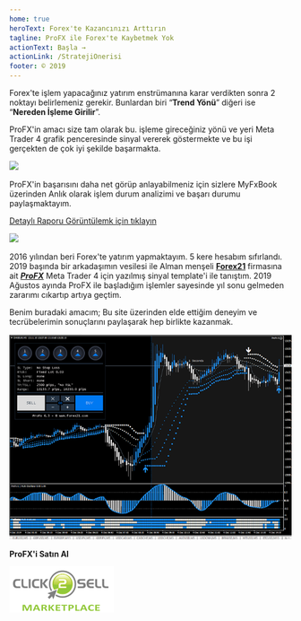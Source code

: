 ```yaml
---
home: true
heroText: Forex'te Kazancınızı Arttırın
tagline: ProFX ile Forex'te Kaybetmek Yok
actionText: Başla →
actionLink: /StratejiOnerisi
footer: © 2019 
---
```


Forex'te işlem yapacağınız yatırım enstrümanına karar verdikten sonra 2 noktayı belirlemeniz gerekir. Bunlardan biri “**Trend Yönü**” diğeri ise “**Nereden İşleme Girilir**”. 

ProFX'in amacı size tam olarak bu. işleme gireceğiniz yönü ve yeri Meta Trader 4 grafik penceresinde sinyal vererek göstermekte ve bu işi gerçekten de çok iyi şekilde başarmakta.

<a href="https://www.myfxbook.com/statements/3941362/statement.html"><img  border="0" src="https://widgets.myfxbook.com/widgets/3941362/mini.jpg"/></a>

ProFX'in başarısını daha net görüp anlayabilmeniz için sizlere MyFxBook üzerinden Anlık olarak işlem durum analizimi ve başarı durumu paylaşmaktayım.

[Detaylı Raporu Görüntülemk için tıklayın](http://www.myfxbook.com/members/kazanmaninyolu/kazanmaninyolu/3941362)

<a href="https://www.myfxbook.com/statements/3941362/statement.html"><img  border="0" src="https://widgets.myfxbook.com/custom-widget?id=3941362&width=600&height=400&bart=2&symbol=USDJPY&linet=1&bgColor=FFFFFF&gridColor=BDBDBD&lineColor=0024FF&barColor=4A63FB&bar1Color=4a63fb&fontColor=525252&title=kazanmaninyolu&titles=12&chartbgc=FFFFFF&equityColor=EFF45A"/></a>



2016 yılından beri Forex'te yatırım yapmaktayım. 5 kere hesabım sıfırlandı. 2019 başında bir arkadaşımın vesilesi ile Alman menşeli  [**Forex21**](http://ahmetmusakosali.forex21pro3.c2strack.com)  firmasına ait [ ***ProFX***](http://ahmetmusakosali.forex21pro3.c2strack.com) Meta Trader 4 için yazılmış sinyal template'i ile tanıştım. 2019 Ağustos ayında ProFX ile başladığım işlemler sayesinde yıl sonu gelmeden zararımı cıkartıp artıya geçtim. 



Benim buradaki amacım; Bu site üzerinden elde ettiğim deneyim ve tecrübelerimin sonuçlarını paylaşarak hep birlikte kazanmak. 


<p align="center">

![Kazanç Artırma Ekranı örnek](./img/profx-ilk-hali.png "Forex'te başarının sırrı ProFX")

</p>


**ProFX'i Satın Al**

<a href='http://ahmetmusakosali.forex21pro3.c2strack.com'><img src='./img/click2sell.png' border="0" title='ProFX Satın Al' alt='ProFX Satın Al'/></a>

